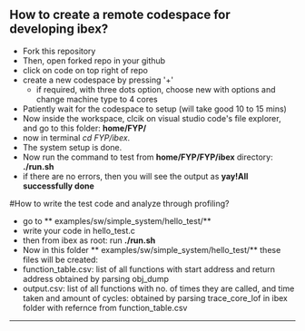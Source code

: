 How to create a remote codespace for developing ibex?
---
- Fork this repository
- Then, open forked repo in your github
- click on code on top right of repo
- create a new codespace by pressing '+'
    - if required, with three dots option, choose new with options and change machine type to 4 cores 
- Patiently wait for the codespace to setup (will take good 10 to 15 mins)
- Now inside the workspace, clcik on visual studio code's file explorer, and go to this folder: **home/FYP/**
- now in terminal *cd FYP/ibex*.
- The system setup is done.
- Now run the command to test from **home/FYP/FYP/ibex** directory: **./run.sh**
- if there are no errors, then you will see the output as **yay!All successfully done**

#How to write the test code and analyze through profiling?
- go to ** examples/sw/simple_system/hello_test/**
- write your code in hello_test.c
- then from ibex as root: run **./run.sh**
- Now in this folder ** examples/sw/simple_system/hello_test/** these files will be created:
-   function_table.csv: list of all functions with start address and return address obtained by parsing obj_dump
-   output.csv: list of all functions with no. of times they are called, and time taken and amount of cycles: obtained by parsing trace_core_lof in ibex folder with refernce from function_table.csv

---

